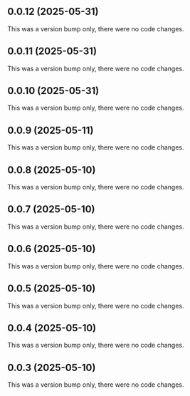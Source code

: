 ## 0.0.12 (2025-05-31)

This was a version bump only, there were no code changes.

## 0.0.11 (2025-05-31)

This was a version bump only, there were no code changes.

## 0.0.10 (2025-05-31)

This was a version bump only, there were no code changes.

## 0.0.9 (2025-05-11)

This was a version bump only, there were no code changes.

## 0.0.8 (2025-05-10)

This was a version bump only, there were no code changes.

## 0.0.7 (2025-05-10)

This was a version bump only, there were no code changes.

## 0.0.6 (2025-05-10)

This was a version bump only, there were no code changes.

## 0.0.5 (2025-05-10)

This was a version bump only, there were no code changes.

## 0.0.4 (2025-05-10)

This was a version bump only, there were no code changes.

## 0.0.3 (2025-05-10)

This was a version bump only, there were no code changes.
